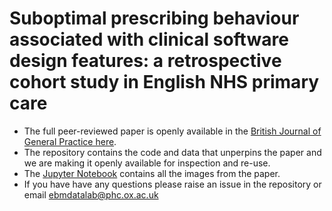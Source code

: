 # Suboptimal prescribing behaviour associated with clinical software design features: a retrospective cohort study in English NHS primary care


- The full peer-reviewed paper is openly available in the [British Journal of General Practice here](https://doi.org/10.3399/bjgp20X712313).
- The repository contains the code and data that unperpins the paper and we are making it openly available for inspection and re-use.
- The [Jupyter Notebook](https://github.com/ebmdatalab/ghost_branded_generics_paper/blob/master/Ghost%20Branded%20Generics.ipynb) contains all the images from the paper.
- If you have have any questions please raise an issue in the repository or email ebmdatalab@phc.ox.ac.uk
